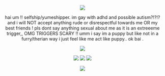 <p align="center"> <img src=https://file.garden/Zy7nsVKnFHAuCMhW/dividers/yellow/yellow11> </p>

<p align="center"> hai um !! selfship/yumeshipper. im gay with adhd and possible autism?!?!? and i will NOT accept anything rude or disrespectful towards me OR my best friends ! pls dont say anything sexual about me as it is an extreeeme trigger,, OMG TRIGGERS SCARY !! umm i say im a puppy but like not in a furry/therian way i just feel like me act like puppy.. ok bai . </p>

<p align="center"> <img src=https://file.garden/Zy7nsVKnFHAuCMhW/pixels/yellow%20pixel/yellow34>

<p align ="center"> <img src=https://file.garden/Zy7nsVKnFHAuCMhW/buttons/colorful/multi23>
<img src=https://file.garden/Zy7nsVKnFHAuCMhW/buttons/orange/orange13> <img src=https://file.garden/Zy7nsVKnFHAuCMhW/buttons/yellow/yellow15> </p>
<p align ="center"> <img src=https://gifcity.carrd.co/assets/images/gallery16/0484318e.gif?v=d7271437> </p>


